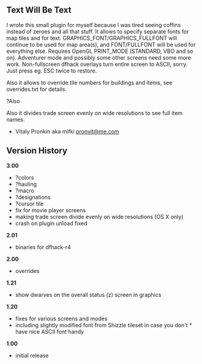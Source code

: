 ## Text Will Be Text

I wrote this small plugin for myself because I was tired seeing coffins instead of zeroes and all that stuff. It allows to specify separate fonts for map tiles and for text. GRAPHICS_FONT/GRAPHICS_FULLFONT will continue to be used for map area(s), and FONT/FULLFONT will be used for everything else. Requires OpenGL PRINT_MODE (STANDARD, VBO and so on). Adventurer mode and possibly some other screens need some more work. Non-fullscreen dfhack overlays turn entire screen to ASCII, sorry. Just press eg. ESC twice to restore.

Also it allows to override tile numbers for buildings and items, see overrides.txt for details.

?Also

Also it divides trade screen evenly on wide resolutions to see full item names.

- Vitaly Pronkin aka mifki <pronvit@me.com>

## Version History

**3.00**

* ?colors
* ?hauling
* ?macro
* ?designations
* ?cursor tile
* fix for movie player screens
* making trade screen divide evenly on wide resolutions (OS X only)
* crash on plugin unload fixed

**2.01**

* binaries for dfhack-r4

**2.00**

* overrides

**1.21**

* show dwarves on the overall status (z) screen in graphics

**1.20**

* fixes for various screens and modes
* including slightly modified font from Shizzle tileset in case you don't * have nice ASCII font handy

**1.00**

* initial release

